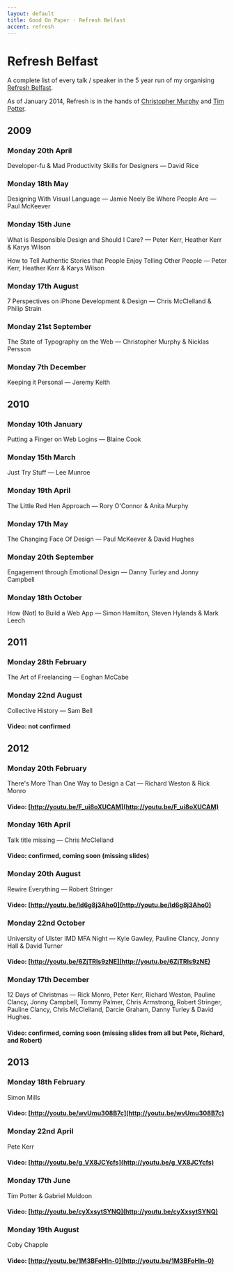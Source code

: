 ```yaml
---
layout: default
title: Good On Paper · Refresh Belfast
accent: refresh
---
```


# Refresh Belfast 

A complete list of every talk / speaker in the 5 year run of my organising [Refresh Belfast](http://refreshbelfast.com). 

As of January 2014, Refresh is in the hands of [Christopher Murphy](http://monographic.org/) and [Tim Potter](http://tejpotter.com/).

## 2009

### Monday 20th April
Developer-fu & Mad Productivity Skills for Designers — David Rice

### Monday 18th May
Designing With Visual Language — Jamie Neely
Be Where People Are — Paul McKeever

### Monday 15th June
What is Responsible Design and Should I Care? — Peter Kerr, Heather Kerr & Karys Wilson

How to Tell Authentic Stories that People Enjoy Telling Other People — Peter Kerr, Heather Kerr & Karys Wilson

### Monday 17th August
7 Perspectives on iPhone Development & Design — Chris McClelland & Philip Strain

### Monday 21st September
The State of Typography on the Web — Christopher Murphy & Nicklas Persson

### Monday 7th December
Keeping it Personal — Jeremy Keith


## 2010

### Monday 10th January
Putting a Finger on Web Logins — Blaine Cook

### Monday 15th March
Just Try Stuff — Lee Munroe

### Monday 19th April
The Little Red Hen Approach — Rory O'Connor & Anita Murphy

### Monday 17th May
The Changing Face Of Design — Paul McKeever & David Hughes

### Monday 20th September
Engagement through Emotional Design — Danny Turley and Jonny Campbell

### Monday 18th October
How (Not) to Build a Web App — Simon Hamilton, Steven Hylands & Mark Leech


## 2011

### Monday 28th February
The Art of Freelancing — Eoghan McCabe

### Monday 22nd August
Collective History — Sam Bell
#### Video: not confirmed


## 2012

### Monday 20th February
There's More Than One Way to Design a Cat — Richard Weston & Rick Monro
#### Video: [http://youtu.be/F_ui8oXUCAM](http://youtu.be/F_ui8oXUCAM)

### Monday 16th April
Talk title missing — Chris McClelland
#### Video: confirmed, coming soon (missing slides)

### Monday 20th August
Rewire Everything — Robert Stringer
#### Video: [http://youtu.be/ld6g8j3Aho0](http://youtu.be/ld6g8j3Aho0)

### Monday 22nd October
University of Ulster IMD MFA Night — Kyle Gawley, Pauline Clancy, Jonny Hall & David Turner 
#### Video: [http://youtu.be/6ZjTRls9zNE](http://youtu.be/6ZjTRls9zNE)

### Monday 17th December
12 Days of Christmas — Rick Monro, Peter Kerr, Richard Weston, Pauline Clancy, Jonny Campbell, Tommy Palmer, Chris Armstrong, Robert Stringer, Pauline Clancy, Chris McClelland, Darcie Graham, Danny Turley & David Hughes.
#### Video: confirmed, coming soon (missing slides from all but Pete, Richard, and Robert)


## 2013

### Monday 18th February
Simon Mills
#### Video: [http://youtu.be/wvUmu308B7c](http://youtu.be/wvUmu308B7c)

### Monday 22nd April
Pete Kerr
#### Video: [http://youtu.be/g_VX8JCYcfs](http://youtu.be/g_VX8JCYcfs)

### Monday 17th June
Tim Potter & Gabriel Muldoon
#### Video: [http://youtu.be/cyXxsytSYNQ](http://youtu.be/cyXxsytSYNQ)

### Monday 19th August
Coby Chapple
#### Video: [http://youtu.be/1M3BFoHIn-0](http://youtu.be/1M3BFoHIn-0)
